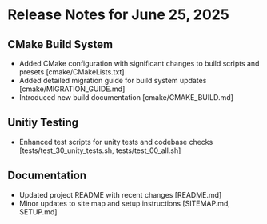 # Release Notes for June 25, 2025

## CMake Build System

- Added CMake configuration with significant changes to build scripts and presets [cmake/CMakeLists.txt]
- Added detailed migration guide for build system updates [cmake/MIGRATION_GUIDE.md]
- Introduced new build documentation [cmake/CMAKE_BUILD.md]

## Unitiy Testing

- Enhanced test scripts for unity tests and codebase checks [tests/test_30_unity_tests.sh, tests/test_00_all.sh]

## Documentation

- Updated project README with recent changes [README.md]
- Minor updates to site map and setup instructions [SITEMAP.md, SETUP.md]
